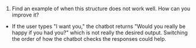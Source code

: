 1. Find an example of when this structure does not work well. How can you improve it?
* If the user types "I want you," the chatbot returns "Would you really be happy if you had you?" which is not really the desired output. Switching the order of how the chatbot checks the responses could help.